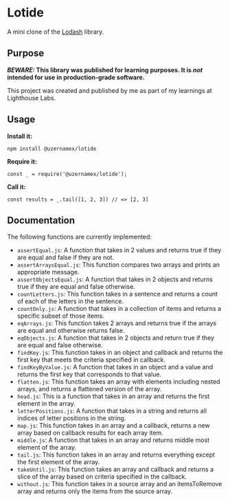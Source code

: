 # Lotide

A mini clone of the [Lodash](https://lodash.com) library.

## Purpose

**_BEWARE:_ This library was published for learning purposes. It is _not_ intended for use in production-grade software.**

This project was created and published by me as part of my learnings at Lighthouse Labs. 

## Usage

**Install it:**

`npm install @uzernamex/lotide`

**Require it:**

`const _ = require('@uzernamex/lotide');`

**Call it:**

`const results = _.tail([1, 2, 3]) // => [2, 3]`

## Documentation

The following functions are currently implemented:

* `assertEqual.js`: A function that takes in 2 values and returns true if they are equal and false if they are not.
* `assertArraysEqual.js`: This function compares two arrays and prints an appropriate message.
* `assertObjectsEqual.js`: A function that takes in 2 objects and returns true if they are equal and false otherwise.
* `countLetters.js`: This function takes in a sentence and returns a count of each of the letters in the sentence.
* `countOnly.js`: A function that takes in a collection of items and returns a specific subset of those items.
* `eqArrays.js`: This function takes 2 arrays and returns true if the arrays are equal and otherwise returns false.
* `eqObjects.js`: A function that takes in 2 objects and return true if they are equal and false otherwise.
* `findKey.js`: This function takes in an object and callback and returns the first key that meets the criteria specified in callback.
* `findKeyByValue.js`: A function that takes in an object and a value and returns the first key that corresponds to that value.
* `flatten.js`: This function takes an array with elements including nested arrays, and returns a flattened version of the array.
* `head.js`: This is a function that takes in an array and returns the first element in the array.
* `letterPositions.js`: A function that takes in a string and returns all indices of letter positions in the string.
* `map.js`: This function takes in an array and a callback, returns a new array based on callback results for each array item.
* `middle.js`: A function that takes in an array and returns middle most element of the array.
* `tail.js`: This function takes in an array and returns everything except the first element of the array.
* `takeUntil.js`: This function takes an array and callback and returns a slice of the array based on criteria specified in the callback.
* `without.js`: This function takes in a source array and an itemsToRemove array and returns only the items from the source array.